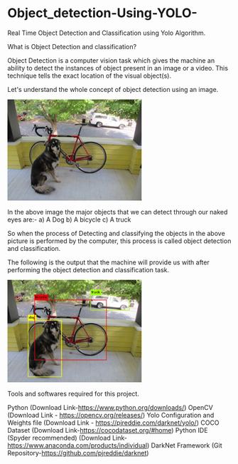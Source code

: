 # Object_detection-Using-YOLO-
Real Time Object Detection and Classification using Yolo Algorithm.
 
What is Object Detection and classification?

Object Detection is a computer vision task which gives the machine an ability to detect the instances of object present in an image or a video. This technique tells the exact location of the visual object(s). 

Let's understand the whole concept of object detection using an image.

<img src="image.jpg" width=60% height=50%>

In the above image the major objects that we can detect through our naked eyes are:-
a) A Dog
b) A bicycle
c) A truck

So when the process of Detecting and classifying the objects in the above picture is performed by the computer, this process is called object detection and classification.

The following is the output that the machine will provide us with after performing the object detection and classification task.

<img src="outputimage (2).png" width=60% height=50%>

Tools and softwares required for this project.

Python (Download Link-https://www.python.org/downloads/)
OpenCV (Download Link - https://opencv.org/releases/)
Yolo Configuration and Weights file (Download Link - https://pjreddie.com/darknet/yolo/)
COCO Dataset (Download Link-https://cocodataset.org/#home)
Python IDE (Spyder recommended) (Download Link-https://www.anaconda.com/products/individual)
DarkNet Framework (Git Repository-https://github.com/pjreddie/darknet)

